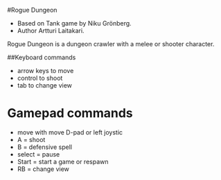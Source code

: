 #Rogue Dungeon
* Based on Tank game by Niku Grönberg.
* Author Artturi Laitakari.

Rogue Dungeon is a dungeon crawler with a melee or shooter character.

##Keyboard commands
* arrow keys to move
* control to shoot
* tab to change view

# Gamepad commands
* move with move D-pad or  left joystic
* A = shoot
* B = defensive spell
* select = pause
* Start = start a game or respawn
* RB = change view